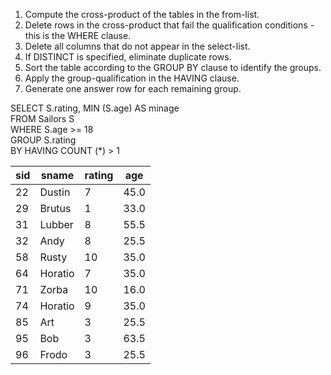 1. Compute the cross-product of the tables in the from-list.
2. Delete rows in the cross-product that fail the qualification conditions - this is the WHERE clause.
3. Delete all columns that do not appear in the select-list.
4. If DISTINCT is specified, eliminate duplicate rows.
5. Sort the table according to the GROUP BY clause to identify the groups.
6. Apply the group-qualification in the HAVING clause.
7. Generate one answer row for each remaining group.

SELECT S.rating, MIN (S.age) AS minage  
FROM Sailors S  
WHERE S.age >= 18  
GROUP S.rating  
BY HAVING COUNT (*) > 1  


|sid|sname|rating|age|
|---|---|---|---|
|22|Dustin|7|45.0|
|29|Brutus|1|33.0|
|31|Lubber|8|55.5|
|32|Andy|8|25.5|
|58|Rusty|10|35.0|
|64|Horatio|7|35.0|
|71|Zorba|10|16.0|
|74|Horatio|9|35.0|
|85|Art|3|25.5|
|95|Bob|3|63.5|
|96|Frodo|3|25.5|
